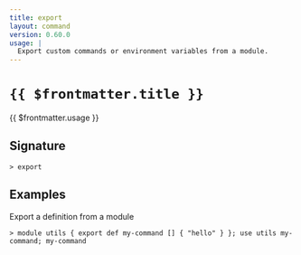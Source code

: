 ```yaml
---
title: export
layout: command
version: 0.60.0
usage: |
  Export custom commands or environment variables from a module.
---
```


# `{{ $frontmatter.title }}`

<div style='white-space: pre-wrap;'>{{ $frontmatter.usage }}</div>

## Signature

```> export ```

## Examples

Export a definition from a module
```shell
> module utils { export def my-command [] { "hello" } }; use utils my-command; my-command
```
